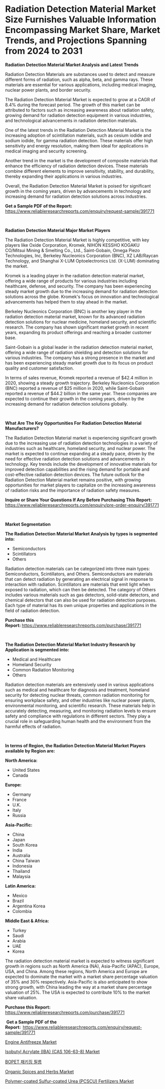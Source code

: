 <p><h1>Radiation Detection Material Market Size Furnishes Valuable Information Encompassing Market Share, Market Trends, and Projections Spanning from 2024 to 2031</h1></p><p><strong>Radiation Detection Material Market Analysis and Latest Trends</strong></p>
<p><p>Radiation Detection Materials are substances used to detect and measure different forms of radiation, such as alpha, beta, and gamma rays. These materials are essential for various applications, including medical imaging, nuclear power plants, and border security.</p><p>The Radiation Detection Material Market is expected to grow at a CAGR of 8.4% during the forecast period. The growth of this market can be attributed to factors such as increasing awareness about radiation safety, growing demand for radiation detection equipment in various industries, and technological advancements in radiation detection materials.</p><p>One of the latest trends in the Radiation Detection Material Market is the increasing adoption of scintillation materials, such as cesium iodide and sodium iodide, for gamma radiation detection. These materials offer high sensitivity and energy resolution, making them ideal for applications in medical imaging and security screening.</p><p>Another trend in the market is the development of composite materials that enhance the efficiency of radiation detection devices. These materials combine different elements to improve sensitivity, stability, and durability, thereby expanding their applications in various industries.</p><p>Overall, the Radiation Detection Material Market is poised for significant growth in the coming years, driven by advancements in technology and increasing demand for radiation detection solutions across industries.</p></p>
<p><strong>Get a Sample PDF of the Report:&nbsp;</strong> <a href="https://www.reliableresearchreports.com/enquiry/request-sample/391771">https://www.reliableresearchreports.com/enquiry/request-sample/391771</a></p>
<p>&nbsp;</p>
<p><strong>Radiation Detection Material Major Market Players</strong></p>
<p><p>The Radiation Detection Material Market is highly competitive, with key players like Oxide Corporation, Kromek, NIHON KESSHO KOGAKU CO/Mitsui Mining & Smelting Co., Ltd., Saint-Gobain, Omega Piezo Technologies, Inc, Berkeley Nucleonics Corporation (BNC), XZ LAB/Raycan Technology, and Shanghai X-LUM Optoelectronics Ltd. (X-LUM) dominating the market.</p><p>Kromek is a leading player in the radiation detection material market, offering a wide range of products for various industries including healthcare, defense, and security. The company has been experiencing steady market growth due to the increasing demand for radiation detection solutions across the globe. Kromek's focus on innovation and technological advancements has helped them to stay ahead in the market.</p><p>Berkeley Nucleonics Corporation (BNC) is another key player in the radiation detection material market, known for its advanced radiation detection solutions for nuclear medicine, homeland security, and scientific research. The company has shown significant market growth in recent years, expanding its product offerings and reaching a broader customer base.</p><p>Saint-Gobain is a global leader in the radiation detection material market, offering a wide range of radiation shielding and detection solutions for various industries. The company has a strong presence in the market and has been experiencing steady market growth due to its focus on product quality and customer satisfaction.</p><p>In terms of sales revenue, Kromek reported a revenue of $42.4 million in 2020, showing a steady growth trajectory. Berkeley Nucleonics Corporation (BNC) reported a revenue of $25 million in 2020, while Saint-Gobain reported a revenue of $44.2 billion in the same year. These companies are expected to continue their growth in the coming years, driven by the increasing demand for radiation detection solutions globally.</p></p>
<p>&nbsp;</p>
<p><strong>What Are The Key Opportunities For Radiation Detection Material Manufacturers?</strong></p>
<p><p>The Radiation Detection Material market is experiencing significant growth due to the increasing use of radiation detection technologies in a variety of industries such as healthcare, homeland security, and nuclear power. The market is expected to continue expanding at a steady pace, driven by the need for effective radiation detection solutions and advancements in technology. Key trends include the development of innovative materials for improved detection capabilities and the rising demand for portable and cost-effective radiation detection devices. The future outlook for the Radiation Detection Material market remains positive, with growing opportunities for market players to capitalize on the increasing awareness of radiation risks and the importance of radiation safety measures.</p></p>
<p><strong>Inquire or Share Your Questions If Any Before Purchasing This Report:</strong> <a href="https://www.reliableresearchreports.com/enquiry/pre-order-enquiry/391771">https://www.reliableresearchreports.com/enquiry/pre-order-enquiry/391771</a></p>
<p>&nbsp;</p>
<p><strong>Market Segmentation</strong></p>
<p><strong>The Radiation Detection Material Market Analysis by types is segmented into:</strong></p>
<p><ul><li>Semiconductors</li><li>Scintillators</li><li>Others</li></ul></p>
<p><p>Radiation detection materials can be categorized into three main types: Semiconductors, Scintillators, and Others. Semiconductors are materials that can detect radiation by generating an electrical signal in response to interaction with radiation. Scintillators are materials that emit light when exposed to radiation, which can then be detected. The category of Others includes various materials such as gas detectors, solid-state detectors, and chemical detectors that can also be used for radiation detection purposes. Each type of material has its own unique properties and applications in the field of radiation detection.</p></p>
<p><strong>Purchase this Report:&nbsp;</strong><a href="https://www.reliableresearchreports.com/purchase/391771">https://www.reliableresearchreports.com/purchase/391771</a></p>
<p>&nbsp;</p>
<p><strong>The Radiation Detection Material Market Industry Research by Application is segmented into:</strong></p>
<p><ul><li>Medical and Healthcare</li><li>Homeland Security</li><li>Common Radiation Monitoring</li><li>Others</li></ul></p>
<p><p>Radiation detection materials are extensively used in various applications such as medical and healthcare for diagnosis and treatment, homeland security for detecting nuclear threats, common radiation monitoring for ensuring workplace safety, and other industries like nuclear power plants, environmental monitoring, and scientific research. These materials help in accurately detecting, measuring, and monitoring radiation levels to ensure safety and compliance with regulations in different sectors. They play a crucial role in safeguarding human health and the environment from the harmful effects of radiation.</p></p>
<p>&nbsp;</p>
<p><strong>In terms of Region, the Radiation Detection Material Market Players available by Region are:</strong></p>
<p>
    <p> <strong> North America: </strong>
        <ul>
            <li>United States</li>
            <li>Canada</li>
        </ul>
        </p> 
    <p> <strong> Europe: </strong>
        <ul>
            <li>Germany</li>
            <li>France</li>
            <li>U.K.</li>
            <li>Italy</li>
            <li>Russia</li>
        </ul>
        </p> 
    <p> <strong> Asia-Pacific: </strong>
        <ul>
            <li>China</li>
            <li>Japan</li>
            <li>South Korea</li>
            <li>India</li>
            <li>Australia</li>
            <li>China Taiwan</li>
            <li>Indonesia</li>
            <li>Thailand</li>
            <li>Malaysia</li>
        </ul>
        </p> 
    <p> <strong> Latin America: </strong>
        <ul>
            <li>Mexico</li>
            <li>Brazil</li>
            <li>Argentina Korea</li>
            <li>Colombia</li>
        </ul>
        </p> 
    <p> <strong> Middle East & Africa: </strong>
        <ul>
            <li>Turkey</li>
            <li>Saudi</li>
            <li>Arabia</li>
            <li>UAE</li>
            <li>Korea</li>
        </ul>
    </p>
    </p>
<p><p>The radiation detection material market is expected to witness significant growth in regions such as North America (NA), Asia-Pacific (APAC), Europe, USA, and China. Among these regions, North America and Europe are expected to dominate the market with a market share percentage valuation of 35% and 30% respectively. Asia-Pacific is also anticipated to show strong growth, with China leading the way at a market share percentage valuation of 25%. The USA is expected to contribute 10% to the market share valuation.</p></p>
<p><strong>Purchase this Report: </strong><a href="https://www.reliableresearchreports.com/purchase/391771">https://www.reliableresearchreports.com/purchase/391771</a></p>
<p>&nbsp;<strong>Get a Sample PDF of the Report:&nbsp;&nbsp;</strong><a href="https://www.reliableresearchreports.com/enquiry/request-sample/391771">https://www.reliableresearchreports.com/enquiry/request-sample/391771</a></p>
<p><strong></strong></p>
<p><p><a href="https://meowing-canidae-761.notion.site/Engine-Antifreeze-Market-Size-Reflecting-a-Forecast-Till-2031-Market-By-Type-By-Application-and-By-c96e12f541f54ed59a72a36bf3d73d60">Engine Antifreeze Market</a></p><p><a href="https://military-diascia-e68.notion.site/Isobutyl-Acrylate-IBA-CAS-106-63-8-Market-Dynamics-2024-2031-Also-about-Its-Market-Trends-Proj-e4c8666a28a7461d95c1aeeb92a37cda">Isobutyl Acrylate (IBA) (CAS 106-63-8) Market</a></p><p><a href="https://medium.com/@fredheaney89056/bopet-%ED%8F%AC%EC%9E%A5-%ED%95%84%EB%A6%84-%EC%8B%9C%EC%9E%A5-%EC%8B%9C%EC%9E%A5-cagr-%EC%8B%9C%EC%9E%A5-%EB%8F%99%ED%96%A5-%EB%B0%8F-%EC%84%B1%EC%9E%A5-%EC%A0%84%EB%9E%B5%EC%97%90-%EB%8C%80%ED%95%9C-%ED%86%B5%EC%B0%B0%EB%A0%A5-f10f277d354e">BOPET 패키징 필름</a></p><p><a href="https://view.publitas.com/reportprime-1/organic-spices-and-herbs-market-offer-valuable-insights-into-market-size-market-share-market-trends-and-projections-spanning-from-2024-to-2031/">Organic Spices and Herbs Market</a></p><p><a href="https://github.com/nancykennedykellievqfqt2/Market-Research-Report-List-1/blob/main/polymer-coated-sulfur-coated-urea-pcscu-fertilizers-market.md">Polymer-coated Sulfur-coated Urea (PCSCU) Fertilizers Market</a></p></p>